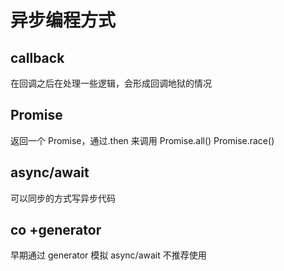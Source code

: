 # 异步编程方式

## callback

在回调之后在处理一些逻辑，会形成回调地狱的情况

## Promise

返回一个 Promise，通过.then 来调用
Promise.all()
Promise.race()

## async/await

可以同步的方式写异步代码

## co +generator

早期通过 generator 模拟 async/await
不推荐使用
